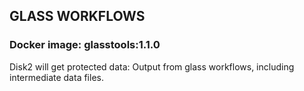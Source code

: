 ## GLASS WORKFLOWS

### Docker image: glasstools:1.1.0

Disk2 will get protected data: Output from glass workflows, including intermediate data files.
